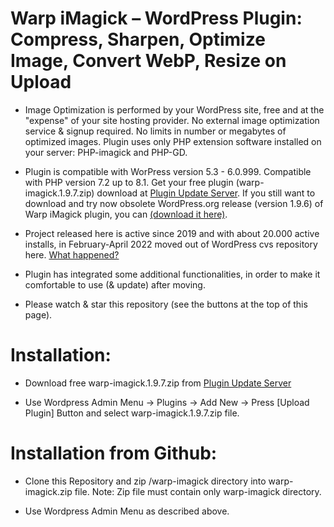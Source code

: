 # Warp iMagick – WordPress Plugin: Compress, Sharpen, Optimize Image, Convert WebP, Resize on Upload

* Image Optimization is performed by your WordPress site, free and at the "expense" of your site hosting provider. No external image optimization service & signup required. No limits in number or megabytes of optimized images. Plugin uses only PHP extension software installed on your server: PHP-imagick and PHP-GD.

* Plugin is compatible with WorPress version 5.3 - 6.0.999. Compatible with PHP version 7.2 up to 8.1. Get your free plugin (warp-imagick.1.9.7.zip) download at [Plugin Update Server](https://warp-imagick.pagespeed.club/). If you still want to download and try now obsolete WordPress.org release (version 1.9.6) of Warp iMagick plugin, you can [(download it here)](https://downloads.wordpress.org/plugin/warp-imagick.1.9.6.zip).

* Project released here is active since 2019 and with about 20.000 active installs, in February-April 2022 moved out of WordPress cvs repository here. [What happened?](https://wordpress.org/support/topic/what-happened-50/)

* Plugin has integrated some additional functionalities, in order to make it comfortable to use (& update) after moving.

* Please watch & star this repository (see the buttons at the top of this page).

# Installation:

* Download free warp-imagick.1.9.7.zip from [Plugin Update Server](https://warp-imagick.pagespeed.club/)

* Use Wordpress Admin Menu -> Plugins -> Add New -> Press [Upload Plugin] Button and select warp-imagick.1.9.7.zip file.

# Installation from Github:

* Clone this Repository and zip /warp-imagick directory into warp-imagick.zip file. Note: Zip file must contain only warp-imagick directory.

* Use Wordpress Admin Menu as described above.
